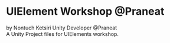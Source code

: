 # UIElement Workshop @Praneat
by Nontuch Ketsiri Unity Developer @Praneat\
A Unity Project files for UIElements workshop.
